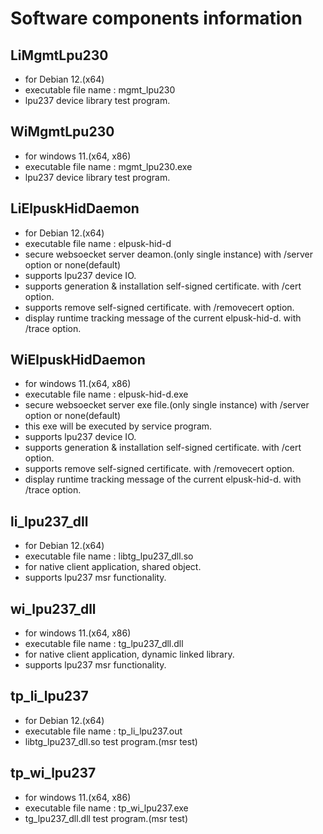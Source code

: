 # Software components information

## LiMgmtLpu230
- for Debian 12.(x64)
- executable file name : mgmt_lpu230
- lpu237 device library test program.

## WiMgmtLpu230
- for windows 11.(x64, x86)
- executable file name : mgmt_lpu230.exe
- lpu237 device library test program.

## LiElpuskHidDaemon
- for Debian 12.(x64)
- executable file name : elpusk-hid-d
- secure websoecket server deamon.(only single instance) with /server option or none(default)
- supports lpu237 device IO.
- supports generation & installation self-signed certificate. with /cert option.
- supports remove self-signed certificate. with /removecert option.
- display runtime tracking message of the current elpusk-hid-d. with /trace option.

## WiElpuskHidDaemon
- for windows 11.(x64, x86)
- executable file name : elpusk-hid-d.exe
- secure websoecket server exe file.(only single instance) with /server option or none(default)
- this exe will be executed by service program.
- supports lpu237 device IO.
- supports generation & installation self-signed certificate. with /cert option.
- supports remove self-signed certificate. with /removecert option.
- display runtime tracking message of the current elpusk-hid-d. with /trace option.

## li_lpu237_dll
- for Debian 12.(x64)
- executable file name : libtg_lpu237_dll.so
- for native client application, shared object.
- supports lpu237 msr functionality.

## wi_lpu237_dll
- for windows 11.(x64, x86)
- executable file name : tg_lpu237_dll.dll
- for native client application, dynamic linked library.
- supports lpu237 msr functionality.

## tp_li_lpu237
- for Debian 12.(x64)
- executable file name : tp_li_lpu237.out
- libtg_lpu237_dll.so test program.(msr test)

## tp_wi_lpu237
- for windows 11.(x64, x86)
- executable file name : tp_wi_lpu237.exe
- tg_lpu237_dll.dll test program.(msr test)

